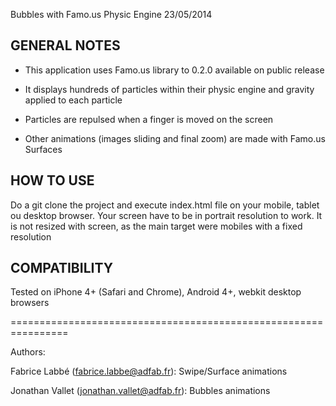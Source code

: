 Bubbles with Famo.us Physic Engine 23/05/2014

GENERAL NOTES
-------------

- This application uses Famo.us library to 0.2.0 available on public release

- It displays hundreds of particles within their physic engine and gravity applied to each particle

- Particles are repulsed when a finger is moved on the screen

- Other animations (images sliding and final zoom) are made with Famo.us Surfaces

HOW TO USE
----------

Do a git clone the project and execute index.html file on your mobile, tablet ou desktop browser.
Your screen have to be in portrait resolution to work. It is not resized with screen, as the main target were mobiles with a fixed resolution

COMPATIBILITY
-------------

Tested on iPhone 4+ (Safari and Chrome), Android 4+, webkit desktop browsers

================================================================

Authors:

Fabrice Labbé (fabrice.labbe@adfab.fr): Swipe/Surface animations

Jonathan Vallet (jonathan.vallet@adfab.fr): Bubbles animations

